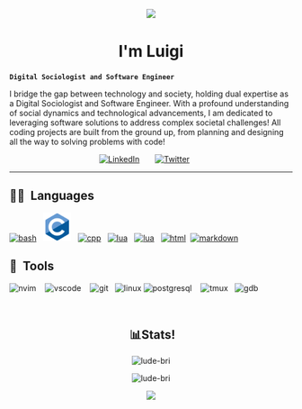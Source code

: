 <p align="center">
  <img src="https://capsule-render.vercel.app/api?type=venom&height=200&color=1fcf9a&text=Hello!&fontAlignY=73&animation=fadeIn&fontColor=f7fcfb" />
</p>
<h1 align="center"> I'm Luigi </h1>

**`Digital Sociologist and Software Engineer`**

I bridge the gap between technology and society, holding dual expertise as a Digital Sociologist and Software Engineer. With a profound understanding of social dynamics and technological advancements, I am dedicated to leveraging software solutions to address complex societal challenges! All coding projects are built from the ground up, from planning and designing all the way to solving problems with code!

<!-- Social icons section -->
<p align="center">
  <a href="https://www.linkedin.com/in/luigi-piantavinha/"><img width="32px" alt="LinkedIn" title="LinkedIn" src="https://i.imgur.com/yRpa1dQ.png"/></a>
  &#8287;&#8287;&#8287;&#8287;&#8287;
  <a href="https://twitter.com/Piantavinha_"><img width="32px" alt="Twitter" title="Twitter" src="https://i.imgur.com/AixJgnm.png"/></a>
  &#8287;&#8287;&#8287;&#8287;&#8287;
<!--   &#8287;&#8287;&#8287;&#8287;&#8287;
  <a href="http://eyl327.mywebcommunity.org/promos/"><img width="32px" alt="Free Stuff" title="Free gifts for you" src="https://i.imgur.com/0uVwkoZ.png"/></a> -->
</p>
<hr>
<h2>👨‍💻 &nbsp;Languages </h2>
<p align="left" />
<a href="https://www.gnu.org/software/bash/"><img src="https://bashlogo.com/img/symbol/png/full_colored_light.png" alt="bash" width="50" height="50"/></a>&nbsp;&nbsp;
<a href="https://www.learn-c.org"><img src="https://raw.githubusercontent.com/devicons/devicon/master/icons/c/c-original.svg" alt="c" width="50" height="50"/></a>&nbsp;&nbsp;
<a href="https://www.learn-c.org"><img src="https://cdn.jsdelivr.net/gh/devicons/devicon@latest/icons/cplusplus/cplusplus-original.svg" alt="cpp" width="50" height="50"/></a>&nbsp;&nbsp;
<a href="https://www.lua.org"><img src="https://upload.wikimedia.org/wikipedia/commons/c/cf/Lua-Logo.svg" alt="lua" width="50" height="50"/></a>&nbsp;&nbsp;
<a href="https://www.python.org"><img src="https://upload.wikimedia.org/wikipedia/commons/c/c3/Python-logo-notext.svg" alt="lua" width="50" height="50"/></a>&nbsp;&nbsp; 
<a href="https://html.spec.whatwg.org"><img src="https://cdn-icons-png.flaticon.com/512/732/732212.png" alt="html" width="50" height="50"/></a>&nbsp;
<a href="https://www.markdownguide.org"><img src="https://boost.space/wp-content/uploads/2022/06/markdown.png" alt="markdown" width="50" height="50"/> </a>
</p>

<h2> 🧰 &nbsp;Tools </h2>
<p align="left">
<img src="https://cdn.jsdelivr.net/gh/devicons/devicon@latest/icons/neovim/neovim-original.svg" alt="nvim" width="50" height="50" /> </a>&nbsp;&nbsp;
<img src="https://cdn.jsdelivr.net/gh/devicons/devicon@latest/icons/vscode/vscode-original.svg" alt="vscode" width="50" height="50"/> </a>&nbsp;&nbsp;
<img src="https://www.vectorlogo.zone/logos/git-scm/git-scm-icon.svg" alt="git" width="50" height="50"/> </a>&nbsp;
<img src="https://icons.iconarchive.com/icons/dakirby309/simply-styled/256/OS-Linux-icon.png" alt="linux" width="50" height="50"/> </a>
<img src="https://upload.wikimedia.org/wikipedia/commons/2/29/Postgresql_elephant.svg" alt="postgresql" width="50" height="50"/> </a>&nbsp;&nbsp; 
<img src="https://cdn.worldvectorlogo.com/logos/tmux.svg" alt="tmux" width="50" height="50"/>&nbsp;&nbsp;
<img src="https://upload.wikimedia.org/wikipedia/commons/8/83/The_GNU_logo.png" alt="gdb" width="50" height="50"/></a>&nbsp;&nbsp; 
</p>

<br>

<h2 align="center"> &nbsp;📊Stats! </h2>
<p align="center"> <img src="https://github-readme-stats.vercel.app/api?username=lude-bri&show_icons=true&locale=en&theme=vue-dark" alt="lude-bri" /> </p>
<p align="center"> <img src="https://github-readme-stats.vercel.app/api/top-langs?username=lude-bri&show_icons=true&locale=en&theme=vue-dark&layout=compact" alt="lude-bri" /> </p>

<p align="center">
  <img src="https://capsule-render.vercel.app/api?type=waving&height=200&color=1fcf9a&text=See%20More!&section=footer&fontAlignY=69&animation=fadeIn&fontColor=f7fcfb" />
</p>
